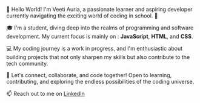 👋 Hello World! I'm Veeti Auria, a passionate learner and aspiring developer currently navigating the exciting world of coding in school. 🚀

🎓 I'm a student, diving deep into the realms of programming and software development. My current focus is mainly on : **JavaScript**, **HTML**, and **CSS**.

💻 My coding journey is a work in progress, and I'm enthusiastic about building projects that not only sharpen my skills but also contribute to the tech community.

🚀 Let's connect, collaborate, and code together! Open to learning, contributing, and exploring the endless possibilities of the coding universe.

📫 Reach out to me on [LinkedIn](https://www.linkedin.com/in/veetiauria/)


<!---
VeetiAuria/VeetiAuria is a ✨ special ✨ repository because its `README.md` (this file) appears on your GitHub profile.
You can click the Preview link to take a look at your changes.
--->
